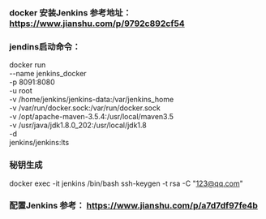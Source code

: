 ### docker 安装Jenkins 参考地址： https://www.jianshu.com/p/9792c892cf54
###  jendins启动命令：
docker run \
  --name jenkins_docker \
  -p 8091:8080 \
  -u root \
  -v /home/jenkins/jenkins-data:/var/jenkins_home \
  -v /var/run/docker.sock:/var/run/docker.sock \
  -v /opt/apache-maven-3.5.4:/usr/local/maven3.5 \
  -v /usr/java/jdk1.8.0_202:/usr/local/jdk1.8 \
  -d \
  jenkins/jenkins:lts 
  
###  秘钥生成
  docker exec -it jenkins /bin/bash
  ssh-keygen -t rsa -C "123@qq.com"
  
###   配置Jenkins 参考： https://www.jianshu.com/p/a7d7df97fe4b
